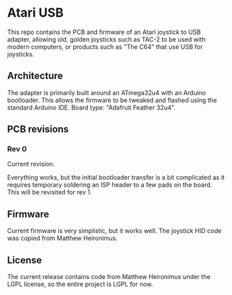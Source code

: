 Atari USB
=========

This repo contains the PCB and firmware of an Atari joystick to USB
adapter, allowing old, golden joysticks such as TAC-2 to be used with
modern computers, or products such as "The C64" that use USB for
joysticks.

Architecture
------------

The adapter is primarily built around an ATmega32u4 with an Arduino
bootloader. This allows the firmware to be tweaked and flashed using
the standard Arduino IDE. Board type: "Adafruit Feather 32u4".

PCB revisions
-------------

### Rev 0

Current revision.

Everything works, but the initial bootloader transfer is a bit
complicated as it requires temporary soldering an ISP header to
a few pads on the board. This will be revisited for rev 1.

Firmware
--------

Current firmware is very simplistic, but it works well. The joystick
HID code was copied from Matthew Heironimus.

License
-------

The current release contains code from Matthew Heironimus under
the LGPL license, so the entire project is LGPL for now.


